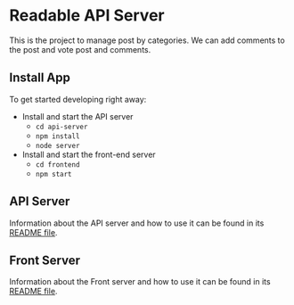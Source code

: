 # Readable API Server

This is the project to manage post by categories. We can add comments to the post and vote  post and comments.

## Install App

To get started developing right away:

* Install and start the API server
    - `cd api-server`
    - `npm install`
    - `node server`
* Install and start the front-end server
    - `cd frontend`
    - `npm start`

## API Server

Information about the API server and how to use it can be found in its [README file](api-server/README.md).

## Front Server

Information about the Front server and how to use it can be found in its [README file](frontend/README.md).
